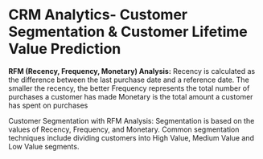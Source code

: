 # CRM Analytics- Customer Segmentation & Customer Lifetime Value Prediction

**RFM (Recency, Frequency, Monetary) Analysis:**
Recency is calculated as the difference between the last purchase date and a reference date. The smaller the recency, the better
Frequency represents the total number of purchases a customer has made
Monetary is the total amount a customer has spent on purchases

Customer Segmentation with RFM Analysis:
Segmentation is based on the values of Recency, Frequency, and Monetary.
Common segmentation techniques include dividing customers into High Value, Medium Value and Low Value segments.
